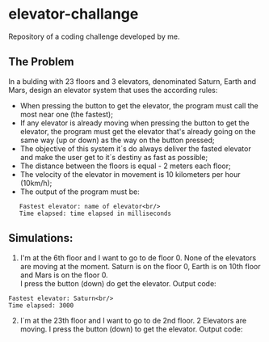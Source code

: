# elevator-challange
Repository of a coding challenge developed by me.

## The Problem
In a bulding with 23 floors and 3 elevators, denominated Saturn, Earth and Mars, design an elevator system that uses the according rules:
  - When pressing the button to get the elevator, the program must call the most near one (the fastest); 
  - If any elevator is already moving when pressing the button to get the elevator, the program must 
  get the elevator that's already going on the same way (up or down) as the way on the button pressed;
  - The objective of this system it´s do always deliver the fasted elevator and make the user get to it´s
  destiny as fast as possible;
  - The distance between the floors is equal - 2 meters each floor;
  - The velocity of the elevator in movement is 10 kilometers per hour (10km/h);
  - The output of the program must be: 
  ```
     Fastest elevator: name of elevator<br/>
     Time elapsed: time elapsed in milliseconds
  ```

  ## Simulations: 

  1. I'm at the 6th floor and I want to go to de floor 0. None of the elevators are moving at the moment.
  Saturn is on the floor 0, Earth is on 10th floor and Mars is on the floor 0.  
  I press the button (down) do get the elevator.
  Output code: 
  ```
  Fastest elevator: Saturn<br/>
  Time elapsed: 3000
  ```
  2. I´m at the 23th floor and I want to go to de 2nd floor. 2 Elevators are moving. I press the button (down)
  to get the elevator. 
  Output code: 
